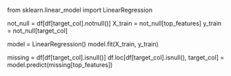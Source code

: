 from sklearn.linear_model import LinearRegression

not_null = df[df[target_col].notnull()]
X_train = not_null[top_features]
y_train = not_null[target_col]

model = LinearRegression()
model.fit(X_train, y_train)

missing = df[df[target_col].isnull()]
df.loc[df[target_col].isnull(), target_col] = model.predict(missing[top_features])
